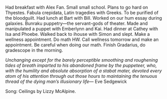 Had breakfast with Alex Fan. Small small school. Plans to go hard on Thyestes. Fabula crepidata, Latin tragedies with Greeks. To be purified of the bloodguilt. Had lunch at Bart with Bill. Worked on our hum essay during galaxies. Bunraku puppetry—the servant-gods of theater. Made and manipulated a puppet with Emberlynn and Kai. Had dinner at Cathey with Isa and Phoebe. Walked back to ihouse with Simon and slept. Make a wellness appointment. Do math HW. Call wellness tomorrow and make an appointment. Be careful when doing our math. Finish Gradarius, do gradescope in the morning.

*Unchanging except for the barely perceptible smoothing and roughening tides of breath imparted to his abandoned frame by the puppeteer, who, with the humility and absolute absorption of a stabat mater, devoted every atom of his attention through out those hours to maintaining the tenuous thread of the dying man’s illusionary life—* Eve Sedgewick

Song: Ceilings by Lizzy McAlpine.
